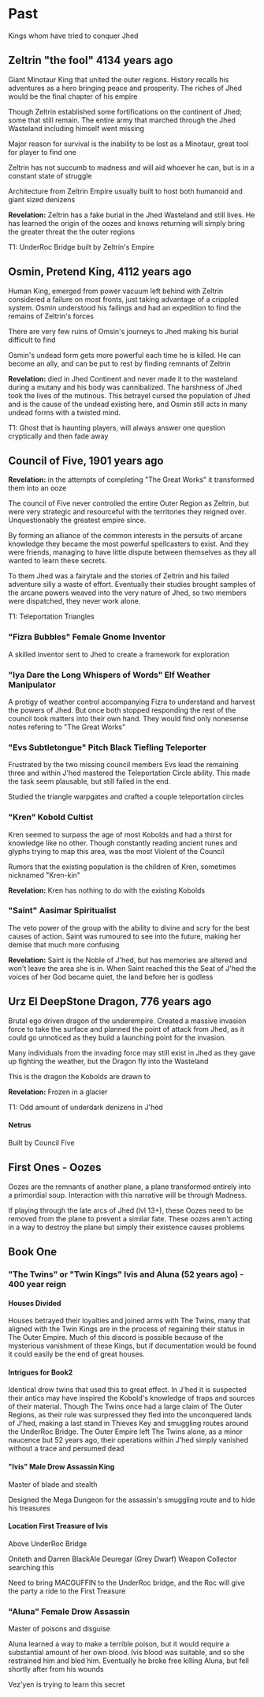 # Past

Kings whom have tried to conquer Jhed

## Zeltrin "the fool" 4134 years ago

 Giant Minotaur King that united the outer regions. History recalls his adventures as a hero bringing peace and prosperity. The riches of Jhed would be the final chapter of his empire

 Though Zeltrin established some fortifications on the continent of Jhed; some that still remain. The entire army that marched through the Jhed Wasteland including himself went missing
 
 Major reason for survival is the inability to be lost as a Minotaur, great tool for player to find one
 
 Zeltrin has not succumb to madness and will aid whoever he can, but is in a constant state of struggle
 
 Architecture from Zeltrin Empire usually built to host both humanoid and giant sized denizens

 **Revelation:** Zeltrin has a fake burial in the Jhed Wasteland and still lives. He has learned the origin of the oozes and knows returning will simply bring the greater threat the the outer regions
 
 T1: UnderRoc Bridge built by Zeltrin's Empire

## Osmin, Pretend King, 4112 years ago

Human King, emerged from power vacuum left behind with Zeltrin considered a failure on most fronts, just taking advantage of a crippled system. Osmin understood his failings and had an expedition to find the remains of Zeltrin's forces

There are very few ruins of Omsin's journeys to Jhed making his burial difficult to find

Osmin's undead form gets more powerful each time he is killed. He can become an ally, and can be put to rest by finding remnants of Zeltrin

**Revelation:** died in Jhed Continent and never made it to the wasteland during a mutany and his body was cannibalized. The harshness of Jhed took the lives of the mutinous. This betrayel cursed the population of Jhed and is the cause of the undead existing here, and Osmin still acts in many undead forms with a twisted mind.

T1: Ghost that is haunting players, will always answer one question cryptically and then fade away

## Council of Five, 1901 years ago

 **Revelation:** in the attempts of completing "The Great Works" it transformed them into an ooze

The council of Five never controlled the entire Outer Region as Zeltrin, but were very strategic and resourceful with the territories they reigned over. Unquestionably the greatest empire since.

By forming an alliance of the common interests in the persuits of arcane knowledge they became the most powerful spellcasters to exist. And they were friends, managing to have little dispute between themselves as they all wanted to learn these secrets.  
  
To them Jhed was a fairytale and the stories of Zeltrin and his failed adventure silly a waste of effort. Eventually their studies brought samples of the arcane powers weaved into the very nature of Jhed, so two members were dispatched, they never work alone.

T1: Teleportation Triangles

### "Fizra Bubbles" Female Gnome Inventor

A skilled inventor sent to Jhed to create a framework for exploration

### "Iya Dare the Long Whispers of Words" Elf Weather Manipulator

A protigy of weather control accompanying Fizra to understand and harvest the powers of Jhed. But once both stopped responding the rest of the council took matters into their own hand. They would find only nonesense notes refering to "The Great Works"

### "Evs Subtletongue" Pitch Black Tiefling Teleporter

Frustrated by the two missing council members Evs lead the remaining three and within J'hed mastered the Teleportation Circle ability. This made the task seem plausable, but still failed in the end.

Studied the triangle warpgates and crafted a couple teleportation circles

### "Kren" Kobold Cultist

Kren seemed to surpass the age of most Kobolds and had a thirst for knowledge like no other. Though constantly reading ancient runes and glyphs trying to map this area, was the most Violent of the Council

Rumors that the existing population is the children of Kren, sometimes nicknamed "Kren-kin"

**Revelation:** Kren has nothing to do with the existing Kobolds

### "Saint" Aasimar Spiritualist

The veto power of the group with the ability to divine and scry for the best causes of action. Saint was rumoured to see into the future, making her demise that much more confusing

**Revelation:** Saint is the Noble of J'hed, but has memories are altered and won't leave the area she is in. When Saint reached this the Seat of J'hed the voices of her God became quiet, the land before her is godless

## Urz El DeepStone Dragon, 776 years ago

Brutal ego driven dragon of the underempire. Created a massive invasion force to take the surface and planned the point of attack from Jhed, as it could go unnoticed as they build a launching point for the invasion.

Many individuals from the invading force may still exist in Jhed as they gave up fighting the weather, but the Dragon fly into the Wasteland

This is the dragon the Kobolds are drawn to

**Revelation:** Frozen in a glacier

T1: Odd amount of underdark denizens in J'hed




#### Netrus

Built by Council Five

## First Ones - Oozes

Oozes are the remnants of another plane, a plane transformed entirely into a primordial soup. Interaction with this narrative will be through Madness.

If playing through the late arcs of Jhed (lvl 13+), these Oozes need to be removed from the plane to prevent a similar fate. These oozes aren't acting in a way to destroy the plane but simply their existence causes problems

## Book One

### "The Twins" or "Twin Kings" Ivis and Aluna (52 years ago) - 400 year reign

#### Houses Divided

Houses betrayed their loyalties and joined arms with The Twins, many that aligned with the Twin Kings are in the process of regaining their status in The Outer Empire. Much of this discord is possible because of the mysterious vanishment of these Kings, but if documentation would be found it could easily be the end of great houses.

#### Intrigues for Book2

Identical drow twins that used this to great effect. In J'hed it is suspected their antics may have inspired the Kobold's knowledge of traps and sources of their material. Though The Twins once had a large claim of The Outer Regions, as their rule was surpressed they fled into the unconquered lands of J'hed, making a last stand in Thieves Key and smuggling routes around the UnderRoc Bridge. The Outer Empire left The Twins alone, as a minor naucence but 52 years ago, their operations within J'hed simply vanished without a trace and persumed dead

#### "Ivis" Male Drow Assassin King

Master of blade and stealth

Designed the Mega Dungeon for the assassin's smuggling route and to hide his treasures

#### Location First Treasure of Ivis

Above UnderRoc Bridge

Oniteth and Darren BlackAle  Deuregar (Grey Dwarf) Weapon Collector searching this

Need to bring MACGUFFIN to the UnderRoc bridge, and the Roc will give the party a ride to the First Treasure


### "Aluna" Female Drow Assassin

Master of poisons and disguise

Aluna learned a way to make a terrible poison, but it would require a substantial amount of her own blood. Ivis blood was suitable, and so she restrained him and bled him. Eventually he broke free killing Aluna, but fell shortly after from his wounds

Vez'yen is trying to learn this secret
